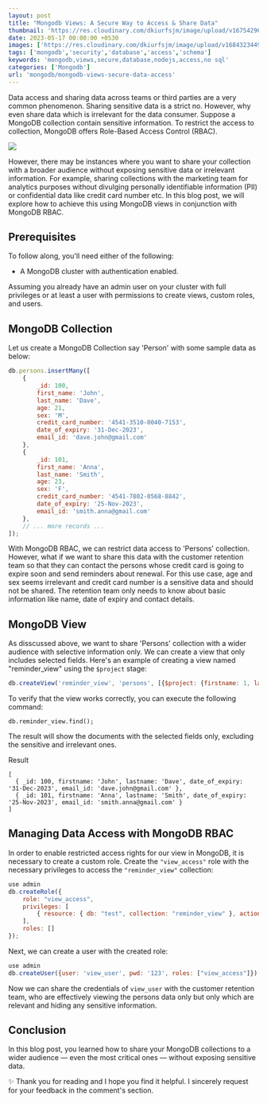 ```yaml
---
layout: post
title: "Mongodb Views: A Secure Way to Access & Share Data"
thumbnail: 'https://res.cloudinary.com/dkiurfsjm/image/upload/v1675429691/MongoDB_jeatlj.jpg'
date: 2023-05-17 00:00:00 +0530
images: ['https://res.cloudinary.com/dkiurfsjm/image/upload/v1684323449/mongodb_views_ymdkdr.jpg']
tags: ['mongodb','security','database','access','schema']
keywords: 'mongodb,views,secure,database,nodejs,access,no sql'
categories: ['Mongodb']
url: 'mongodb/mongodb-views-secure-data-access'
---
```


Data access and sharing data across teams or third parties are a very common phenomenon. Sharing sensitive data is a strict no. However, why even share data which is irrelevant for the data consumer. Suppose a MongoDB collection contain sensitive information. To restrict the access to collection, MongoDB offers Role-Based Access Control (RBAC).

![](https://res.cloudinary.com/dkiurfsjm/image/upload/v1684323449/mongodb_views_ymdkdr.jpg)

However, there may be instances where you want to share your collection with a broader audience without exposing sensitive data or irrelevant information. For example, sharing collections with the marketing team for analytics purposes without divulging personally identifiable information (PII) or confidential data like credit card number etc. In this blog post, we will explore how to achieve this using MongoDB views in conjunction with MongoDB RBAC.

## Prerequisites

To follow along, you'll need either of the following:

- A MongoDB cluster with authentication enabled.

Assuming you already have an admin user on your cluster with full privileges or at least a user with permissions to create views, custom roles, and users.


## MongoDB Collection

Let us create a MongoDB Collection say 'Person' with some sample data as below:

```javascript
db.persons.insertMany([
    {
        _id: 100,
        first_name: 'John',
        last_name: 'Dave',
        age: 21,
        sex: 'M',
        credit_card_number: '4541-3510-0040-7153',
        date_of_expiry: '31-Dec-2023',
        email_id: 'dave.john@gmail.com'
    },
    {
        _id: 101,
        first_name: 'Anna',
        last_name: 'Smith',
        age: 23,
        sex: 'F',
        credit_card_number: '4541-7802-0568-8842',
        date_of_expiry: '25-Nov-2023',
        email_id: 'smith.anna@gmail.com'
    },
    // ... more records ...
]);
```

With MongoDB RBAC, we can restrict data access to 'Persons' collection. However, what if we want to share this data with the customer retention team so that they can contact the persons whose credit card is going to expire soon and send reminders about renewal. For this use case, age and sex seems irrelevant and credit card number is a sensitive data and should not be shared. The retention team only needs to know about basic information like name, date of expiry and contact details.

## MongoDB View

As disscussed above, we want to share 'Persons' collection with a wider audience with selective information only. We can create a view that only includes selected fields. Here's an example of creating a view named "reminder_view" using the `$project` stage:

```javascript
db.createView('reminder_view', 'persons', [{$project: {firstname: 1, lastname: 1, date_of_expiry: 1, email_id: 1}}]);
```

To verify that the view works correctly, you can execute the following command:

```
db.reminder_view.find();
```

The result will show the documents with the selected fields only, excluding the sensitive and irrelevant ones.

Result

```
[
  { _id: 100, firstname: 'John', lastname: 'Dave', date_of_expiry: '31-Dec-2023', email_id: 'dave.john@gmail.com' },
  { _id: 101, firstname: 'Anna', lastname: 'Smith', date_of_expiry: '25-Nov-2023', email_id: 'smith.anna@gmail.com' }
]
```

## Managing Data Access with MongoDB RBAC

In order to enable restricted access rights for our view in MongoDB, it is necessary to create a custom role. Create the `"view_access"` role with the necessary privileges to access the `"reminder_view"` collection:

```javascript
use admin
db.createRole({
    role: "view_access",
    privileges: [
        { resource: { db: "test", collection: "reminder_view" }, actions: ["find"] }
    ],
    roles: []
});
```

Next, we can create a user with the created role:

```javascript
use admin
db.createUser({user: 'view_user', pwd: '123', roles: ["view_access"]})
```

Now we can share the credentials of `view_user` with the customer retention team, who are effectively viewing the persons data only but only which are relevant and hiding any sensitive information.

## Conclusion

In this blog post, you learned how to share your MongoDB collections to a wider audience — even the most critical ones — without exposing sensitive data.

✨ Thank you for reading and I hope you find it helpful. I sincerely request for your feedback in the comment's section.

